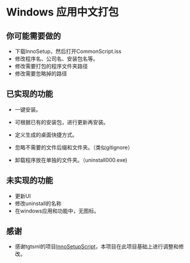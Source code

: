 # Windows 应用中文打包

## 你可能需要做的

* 下载InnoSetup，然后打开CommonScript.iss
* 修改程序名、公司名、安装包名等。
* 修改需要打包的程序文件夹路径
* 修改需要忽略掉的路径



## 已实现的功能

* 一键安装。
* 可根据已有的安装包，进行更新再安装。
* 定义生成的桌面快捷方式。
* 忽略不需要的文件后缀和文件夹。（类似gitignore）

* 卸载程序放在单独的文件夹。（uninstall000.exe)



## 未实现的功能

* 更新UI
* 修改uninstall的名称
* 在windows应用和功能中，无图标。



## 感谢

* 感谢tgtsml的项目[InnoSetupScript](https://github.com/tgtsml/InnoSetupScript)，本项目在此项目基础上进行调整和修改。
